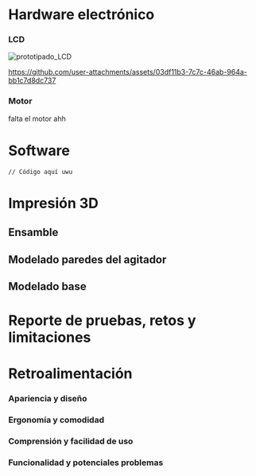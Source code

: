 # Hardware electrónico
### LCD
![prototipado_LCD](https://github.com/user-attachments/assets/5c7687b3-6e03-4695-8bda-d521105559dd)

https://github.com/user-attachments/assets/03df11b3-7c7c-46ab-964a-bb1c7d8dc737



### Motor

falta el motor ahh




# Software
```
// Código aquí uwu

```

# Impresión 3D
## Ensamble


## Modelado paredes del agitador


## Modelado base



# Reporte de pruebas, retos y limitaciones



# Retroalimentación

### Apariencia y diseño

### Ergonomía y comodidad

### Comprensión y facilidad de uso

### Funcionalidad y potenciales problemas
